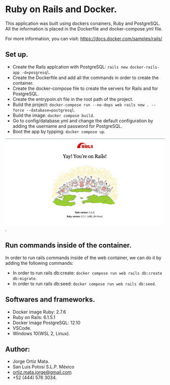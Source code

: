 # Ruby on Rails and Docker.

This application was built using dockers conainers, Ruby and PostgreSQL.
All the information is placed in the Dockerfile and docker-compose.yml file.

For more information, you can visit: https://docs.docker.com/samples/rails/

## Set up.

* Create the Rails applcation with PostgreSQL: `rails new docker-rails-app -d=posgresql`.
* Create the Dockerfile and add all the commands in order to create the container.
* Create the docker-compose file to create the servers for Rails and for PostgreSQL.
* Create the entrypoin.sh file in the root path of the project.
* Build the project: `docker-compose run --no-deps web rails new . --force --database=postgresql`.
* Build the image: `docker compose build`.
* Go to config/database.yml and change the default configuration by adding the username and password for PostgreSQL.
* Boot the app by typping: `docker compose up`.

![](app/assets/images/rails-yeah.png).

## Run commands inside of the container.

In order to run rails commands inside of the web container, we can do it by adding the following commands:

* In order to run rails db:create: `docker compose run web rails db:create db:migrate`.
* In order to run rails db:seed: `docker compose run web rails db:seed`.

## Softwares and frameworks.

* Docker image Ruby: 2.7.6 
* Ruby on Rails: 6.1.5.1
* Docker image PostgreSQL: 12.10
* VSCode.
* Windows 10(WSL 2, Linux).

## Author:

* Jorge Ortiz Mata.
* San Luis Potosí S.L.P. México
* ortiz.mata.jorge@gmail.com
* +52 (444) 576 3034.





